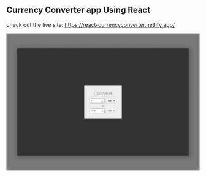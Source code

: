 ## Currency Converter app Using React
check out the live site: https://react-currencyconverter.netlify.app/
<center>
<img src="./screenshotimg.png"></img>
</center>
